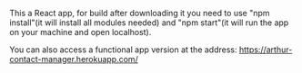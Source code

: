 This a React app, for build after downloading it you need to use "npm install"(it will install all modules needed) and "npm start"(it will run the app on your machine and open localhost).

You can also access a functional app version at the address: https://arthur-contact-manager.herokuapp.com/